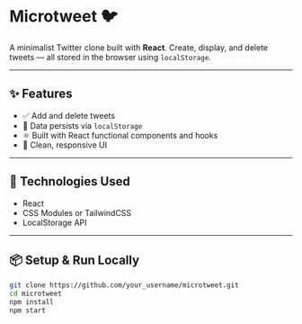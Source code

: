 # Microtweet 🐦

A minimalist Twitter clone built with **React**. Create, display, and delete tweets — all stored in the browser using `localStorage`.

---

## ✨ Features

- ✅ Add and delete tweets
- 💾 Data persists via `localStorage`
- ⚛ Built with React functional components and hooks
- 🎨 Clean, responsive UI

---

## 🚀 Technologies Used

- React
- CSS Modules or TailwindCSS
- LocalStorage API

---

## 📦 Setup & Run Locally

```bash
git clone https://github.com/your_username/microtweet.git
cd microtweet
npm install
npm start
